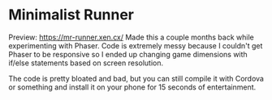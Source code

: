 # Minimalist Runner
Preview: https://mr-runner.xen.cx/
Made this a couple months back while experimenting with Phaser. Code is extremely messy because I couldn't get Phaser to be responsive so I ended up changing game dimensions with if/else statements based on screen resolution.

The code is pretty bloated and bad, but you can still compile it with Cordova or something and install it on your phone for 15 seconds of entertainment.